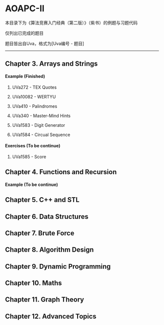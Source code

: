 # AOAPC-II

 本目录下为《算法竞赛入门经典（第二版）》（紫书）的例题与习题代码

仅列出已完成的题目

题目皆出自Uva，格式为[Uva编号 - 题目]

---

## Chapter 3. Arrays and Strings

#### Example **(Finished)**

1. UVa272 - TEX Quotes

2. UVa10082 - WERTYU

3. UVa410 - Palindromes

4. UVa340 - Master-Mind Hints

5. UVa1583 - Digit Generator

6. UVa1584 - Circual Sequence


#### Exercises **(To be continue)**

1. UVa1585 - Score

## Chapter 4. Functions and Recursion

#### Example **(To be continue)**

## Chapter 5. C++ and STL 

## Chapter 6. Data Structures 

## Chapter 7. Brute Force 

## Chapter 8. Algorithm Design 

## Chapter 9. Dynamic Programming 

## Chapter 10. Maths 

## Chapter 11. Graph Theory 

## Chapter 12. Advanced Topics 
